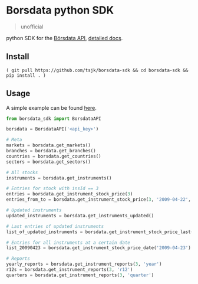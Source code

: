 # Borsdata python SDK

> unofficial

python SDK for the [Börsdata API](https://github.com/Borsdata-Sweden/API), [detailed docs](https://apidoc.borsdata.se/swagger/index.html).

## Install

`( git pull https://github.com/tsjk/borsdata-sdk && cd borsdata-sdk && pip install . )`

## Usage

A simple example can be found [here](demo/stock-list-ex.ipynb).

```python
from borsdata_sdk import BorsdataAPI

borsdata = BorsdataAPI('<api_key>')

# Meta
markets = borsdata.get_markets()
branches = borsdata.get_branches()
countries = borsdata.get_countries()
sectors = borsdata.get_sectors()

# All stocks
instruments = borsdata.get_instruments()

# Entries for stock with insId == 3
entries = borsdata.get_instrument_stock_price(3)
entries_from_to = borsdata.get_instrument_stock_price(3, '2009-04-22', '2009-04-25')

# Updated instruments
updated_instruments = borsdata.get_instruments_updated()

# Last entries of updated instruments
list_of_updated_instruments = borsdata.get_instrument_stock_price_last()

# Entries for all instruments at a certain date
list_20090423 = borsdata.get_instrument_stock_price_date('2009-04-23')

# Reports
yearly_reports = borsdata.get_instrument_reports(3, 'year')
r12s = borsdata.get_instrument_reports(3, 'r12')
quarters = borsdata.get_instrument_reports(3, 'quarter')
```
